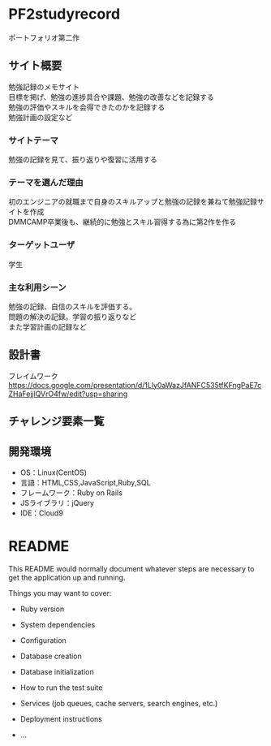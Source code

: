 # PF2studyrecord
ポートフォリオ第二作

## サイト概要
勉強記録のメモサイト<br>
目標を掲げ、勉強の進捗具合や課題、勉強の改善などを記録する<br>
勉強の評価やスキルを会得できたのかを記録する<br>
勉強計画の設定など


### サイトテーマ
勉強の記録を見て、振り返りや復習に活用する<br>



### テーマを選んだ理由
初のエンジニアの就職まで自身のスキルアップと勉強の記録を兼ねて勉強記録サイトを作成<br>
DMMCAMP卒業後も、継続的に勉強とスキル習得する為に第2作を作る


### ターゲットユーザ
学生

### 主な利用シーン
勉強の記録、自信のスキルを評価する。<br>
問題の解決の記録。学習の振り返りなど<br>
また学習計画の記録など

## 設計書
フレイムワーク<br>
https://docs.google.com/presentation/d/1Lly0aWazJfANFC535tfKFngPaE7cZHaFejjlQVrO4fw/edit?usp=sharing


## チャレンジ要素一覧


## 開発環境
- OS：Linux(CentOS)
- 言語：HTML,CSS,JavaScript,Ruby,SQL
- フレームワーク：Ruby on Rails
- JSライブラリ：jQuery
- IDE：Cloud9
# README

This README would normally document whatever steps are necessary to get the
application up and running.

Things you may want to cover:

* Ruby version

* System dependencies

* Configuration

* Database creation

* Database initialization

* How to run the test suite

* Services (job queues, cache servers, search engines, etc.)

* Deployment instructions

* ...
